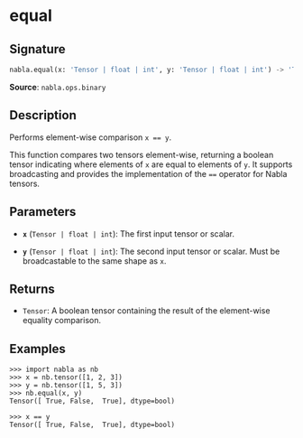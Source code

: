 # equal

## Signature

```python
nabla.equal(x: 'Tensor | float | int', y: 'Tensor | float | int') -> 'Tensor'
```

**Source**: `nabla.ops.binary`

## Description

Performs element-wise comparison `x == y`.

This function compares two tensors element-wise, returning a boolean tensor
indicating where elements of `x` are equal to elements of `y`. It
supports broadcasting and provides the implementation of the `==` operator
for Nabla tensors.

## Parameters

- **`x`** (`Tensor | float | int`): The first input tensor or scalar.

- **`y`** (`Tensor | float | int`): The second input tensor or scalar. Must be broadcastable to the same shape as `x`.

## Returns

- `Tensor`: A boolean tensor containing the result of the element-wise equality comparison.

## Examples

```pycon
>>> import nabla as nb
>>> x = nb.tensor([1, 2, 3])
>>> y = nb.tensor([1, 5, 3])
>>> nb.equal(x, y)
Tensor([ True, False,  True], dtype=bool)

>>> x == y
Tensor([ True, False,  True], dtype=bool)
```
